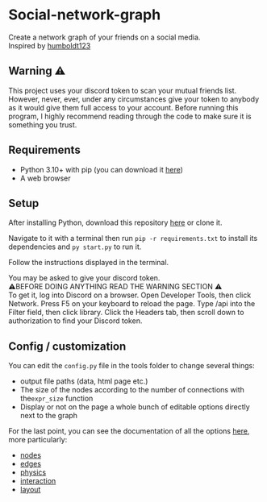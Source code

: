 
# Social-network-graph

 Create a network graph of your friends on a social media.  
 Inspired by [humboldt123](https://github.com/humboldt123/mutuals)

## Warning ⚠️

This project uses your discord token to scan your mutual friends list. However, never, ever, under any circumstances give your token to anybody as it would give them full access to your account. Before running this program, I highly recommend reading through the code to make sure it is something you trust.

## Requirements

- Python 3.10+ with pip (you can download it [here](https://www.python.org/downloads/))
- A web browser

## Setup

After installing Python, download this repository [here](https://github.com/arnaud-ma/friends-network-graph/archive/refs/heads/main.zip) or clone it.  

Navigate to it with a terminal then run ```pip -r requirements.txt``` to install its dependencies and ```py start.py``` to run it.

Follow the instructions displayed in the terminal.

You may be asked to give your discord token.  
⚠️BEFORE DOING ANYTHING READ THE WARNING SECTION ⚠️  
To get it, log into Discord on a browser. Open Developer Tools, then click Network. Press F5 on your keyboard to reload the page. Type /api into the Filter field, then click library. Click the Headers tab, then scroll down to authorization to find your Discord token.

## Config / customization

You can edit the ``config.py`` file in the tools folder to change several things:

- output file paths (data, html page etc.)
- The size of the nodes according to the number of connections with the``expr_size`` function
- Display or not on the page a whole bunch of editable options directly next to the graph

For the last point, you can see the documentation of all the options [here](https://visjs.github.io/vis-network/docs/network/), more particularly:

- [nodes](https://visjs.github.io/vis-network/docs/network/nodes.html)
- [edges](https://visjs.github.io/vis-network/docs/network/edges.html)
- [physics](https://visjs.github.io/vis-network/docs/network/physics.html)
- [interaction](https://visjs.github.io/vis-network/docs/network/interaction.html)
- [layout](https://visjs.github.io/vis-network/docs/network/layout.html)

